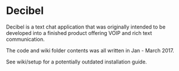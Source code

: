 # Decibel

Decibel is a text chat application that was originally intended to be developed into a finished product offering VOIP and rich text communication.

The code and wiki folder contents was all written in Jan - March 2017.

See wiki/setup for a potentially outdated installation guide.